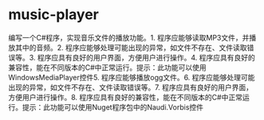 # music-player
编写一个C#程序，实现音乐文件的播放功能。1. 程序应能够读取MP3文件，并播放其中的音频。2. 程序应能够处理可能出现的异常，如文件不存在、文件读取错误等。3. 程序应具有良好的用户界面，方便用户进行操作。4. 程序应具有良好的兼容性，能在不同版本的C#中正常运行。提示：此功能可以使用WindowsMediaPlayer控件5. 程序应能够播放ogg文件。6. 程序应能够处理可能出现的异常，如文件不存在、文件读取错误等。7. 程序应具有良好的用户界面，方便用户进行操作。8. 程序应具有良好的兼容性，能在不同版本的C#中正常运行。提示：此功能可以使用Nuget程序包中的Naudi.Vorbis控件
